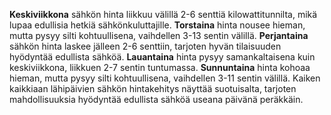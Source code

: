 **Keskiviikkona** sähkön hinta liikkuu välillä 2-6 senttiä kilowattitunnilta, mikä lupaa edullisia hetkiä sähkönkuluttajille. **Torstaina** hinta nousee hieman, mutta pysyy silti kohtuullisena, vaihdellen 3-13 sentin välillä. **Perjantaina** sähkön hinta laskee jälleen 2-6 senttiin, tarjoten hyvän tilaisuuden hyödyntää edullista sähköä. **Lauantaina** hinta pysyy samankaltaisena kuin keskiviikkona, liikkuen 2-7 sentin tuntumassa. **Sunnuntaina** hinta kohoaa hieman, mutta pysyy silti kohtuullisena, vaihdellen 3-11 sentin välillä. Kaiken kaikkiaan lähipäivien sähkön hintakehitys näyttää suotuisalta, tarjoten mahdollisuuksia hyödyntää edullista sähköä useana päivänä peräkkäin.